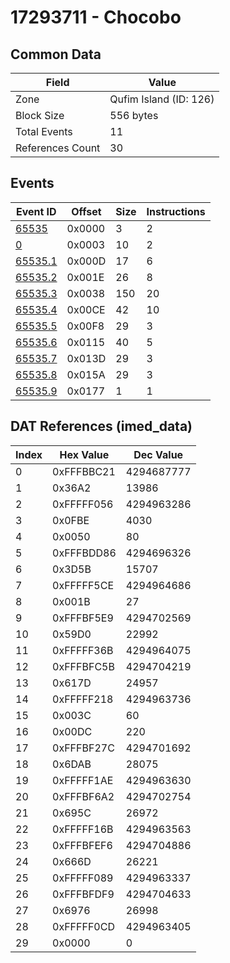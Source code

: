 # 17293711 - Chocobo

## Common Data

| Field            | Value                  |
|------------------|------------------------|
| Zone             | Qufim Island (ID: 126) |
| Block Size       | 556 bytes              |
| Total Events     | 11                     |
| References Count | 30                     |

## Events

| Event ID                | Offset   |   Size |   Instructions |
|-------------------------|----------|--------|----------------|
| [65535](./65535.md)     | 0x0000   |      3 |              2 |
| [0](./0.md)             | 0x0003   |     10 |              2 |
| [65535.1](./65535.1.md) | 0x000D   |     17 |              6 |
| [65535.2](./65535.2.md) | 0x001E   |     26 |              8 |
| [65535.3](./65535.3.md) | 0x0038   |    150 |             20 |
| [65535.4](./65535.4.md) | 0x00CE   |     42 |             10 |
| [65535.5](./65535.5.md) | 0x00F8   |     29 |              3 |
| [65535.6](./65535.6.md) | 0x0115   |     40 |              5 |
| [65535.7](./65535.7.md) | 0x013D   |     29 |              3 |
| [65535.8](./65535.8.md) | 0x015A   |     29 |              3 |
| [65535.9](./65535.9.md) | 0x0177   |      1 |              1 |

## DAT References (imed_data)

|   Index | Hex Value   |   Dec Value |
|---------|-------------|-------------|
|       0 | 0xFFFBBC21  |  4294687777 |
|       1 | 0x36A2      |       13986 |
|       2 | 0xFFFFF056  |  4294963286 |
|       3 | 0x0FBE      |        4030 |
|       4 | 0x0050      |          80 |
|       5 | 0xFFFBDD86  |  4294696326 |
|       6 | 0x3D5B      |       15707 |
|       7 | 0xFFFFF5CE  |  4294964686 |
|       8 | 0x001B      |          27 |
|       9 | 0xFFFBF5E9  |  4294702569 |
|      10 | 0x59D0      |       22992 |
|      11 | 0xFFFFF36B  |  4294964075 |
|      12 | 0xFFFBFC5B  |  4294704219 |
|      13 | 0x617D      |       24957 |
|      14 | 0xFFFFF218  |  4294963736 |
|      15 | 0x003C      |          60 |
|      16 | 0x00DC      |         220 |
|      17 | 0xFFFBF27C  |  4294701692 |
|      18 | 0x6DAB      |       28075 |
|      19 | 0xFFFFF1AE  |  4294963630 |
|      20 | 0xFFFBF6A2  |  4294702754 |
|      21 | 0x695C      |       26972 |
|      22 | 0xFFFFF16B  |  4294963563 |
|      23 | 0xFFFBFEF6  |  4294704886 |
|      24 | 0x666D      |       26221 |
|      25 | 0xFFFFF089  |  4294963337 |
|      26 | 0xFFFBFDF9  |  4294704633 |
|      27 | 0x6976      |       26998 |
|      28 | 0xFFFFF0CD  |  4294963405 |
|      29 | 0x0000      |           0 |
